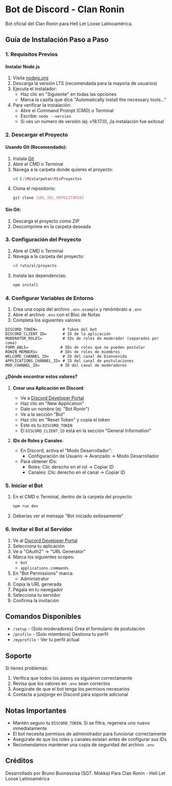 # Bot de Discord - Clan Ronin

Bot oficial del Clan Ronin para Hell Let Loose Latinoamérica.

## Guía de Instalación Paso a Paso

### 1. Requisitos Previos

#### Instalar Node.js
1. Visita [nodejs.org](https://nodejs.org/)
2. Descarga la versión LTS (recomendada para la mayoría de usuarios)
3. Ejecuta el instalador:
   - Haz clic en "Siguiente" en todas las opciones
   - Marca la casilla que dice "Automatically install the necessary tools..."
4. Para verificar la instalación:
   - Abre el Command Prompt (CMD) o Terminal
   - Escribe: `node --version`
   - Si ves un número de versión (ej: v18.17.0), ¡la instalación fue exitosa!

### 2. Descargar el Proyecto

#### Usando Git (Recomendado):
1. Instala [Git](https://git-scm.com/downloads)
2. Abre el CMD o Terminal
3. Navega a la carpeta donde quieres el proyecto:
   ```bash
   cd C:\MisCarpetas\MisProyectos
   ```
4. Clona el repositorio:
   ```bash
   git clone [URL_DEL_REPOSITORIO]
   ```

#### Sin Git:
1. Descarga el proyecto como ZIP
2. Descomprime en la carpeta deseada

### 3. Configuración del Proyecto

1. Abre el CMD o Terminal
2. Navega a la carpeta del proyecto:
   ```bash
   cd ruta/al/proyecto
   ```
3. Instala las dependencias:
   ```bash
   npm install
   ```

### 4. Configurar Variables de Entorno

1. Crea una copia del archivo `.env.example` y renómbralo a `.env`
2. Abre el archivo `.env` con el Bloc de Notas
3. Completa los siguientes valores:

```env
DISCORD_TOKEN=           # Token del bot
DISCORD_CLIENT_ID=       # ID de la aplicación
MODERATOR_ROLES=         # IDs de roles de moderador (separados por coma)
FORM_ABLE=              # IDs de roles que no pueden postular
RONIN_MEMBERS=          # IDs de roles de miembros
WELCOME_CHANNEL_ID=      # ID del canal de bienvenida
APPLICATIONS_CHANNEL_ID= # ID del canal de postulaciones
MOD_CHANNEL_ID=         # ID del canal de moderadores
```

#### ¿Dónde encontrar estos valores?

1. **Crear una Aplicación en Discord**:
   - Ve a [Discord Developer Portal](https://discord.com/developers/applications)
   - Haz clic en "New Application"
   - Dale un nombre (ej: "Bot Ronin")
   - Ve a la sección "Bot"
   - Haz clic en "Reset Token" y copia el token
   - Este es tu `DISCORD_TOKEN`
   - El `DISCORD_CLIENT_ID` está en la sección "General Information"

2. **IDs de Roles y Canales**:
   - En Discord, activa el "Modo Desarrollador":
     - Configuración de Usuario → Avanzado → Modo Desarrollador
   - Para obtener IDs:
     - Roles: Clic derecho en el rol → Copiar ID
     - Canales: Clic derecho en el canal → Copiar ID

### 5. Iniciar el Bot

1. En el CMD o Terminal, dentro de la carpeta del proyecto:
   ```bash
   npm run dev
   ```
2. Deberías ver el mensaje "Bot iniciado exitosamente"

### 6. Invitar el Bot al Servidor

1. Ve al [Discord Developer Portal](https://discord.com/developers/applications)
2. Selecciona tu aplicación
3. Ve a "OAuth2" → "URL Generator"
4. Marca los siguientes scopes:
   - `bot`
   - `applications.commands`
5. En "Bot Permissions" marca:
   - Administrator
6. Copia la URL generada
7. Pégala en tu navegador
8. Selecciona tu servidor
9. Confirma la invitación

## Comandos Disponibles

- `/setup` - (Solo moderadores) Crea el formulario de postulación
- `/profile` - (Solo miembros) Gestiona tu perfil
- `/myprofile` - Ver tu perfil actual

## Soporte

Si tienes problemas:
1. Verifica que todos los pasos se siguieron correctamente
2. Revisa que los valores en `.env` sean correctos
3. Asegúrate de que el bot tenga los permisos necesarios
4. Contacta a justjorge en Discord para soporte adicional

## Notas Importantes

- Mantén seguro tu `DISCORD_TOKEN`. Si se filtra, regenera uno nuevo inmediatamente
- El bot necesita permisos de administrador para funcionar correctamente
- Asegúrate de que los roles y canales existan antes de configurar sus IDs
- Recomendamos mantener una copia de seguridad del archivo `.env`
 
## Créditos

Desarrollado por Bruno Buonassisa (SGT. Mokka)
Para Clan Ronin - Hell Let Loose Latinoamérica